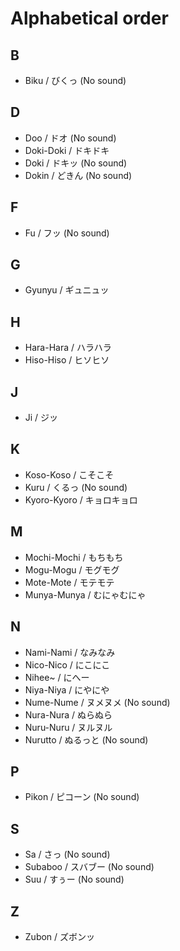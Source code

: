 # Alphabetical order

## B

- Biku / びくっ (No sound)

## D

- Doo / ドオ (No sound)
- Doki-Doki / ドキドキ
- Doki / ドキッ (No sound)
- Dokin / どきん (No sound)

## F

- Fu / フッ (No sound)

## G

- Gyunyu / ギュニュッ

## H

- Hara-Hara / ハラハラ
- Hiso-Hiso / ヒソヒソ

## J

- Ji / ジッ

## K

- Koso-Koso / こそこそ
- Kuru / くるっ (No sound)
- Kyoro-Kyoro / キョロキョロ

## M

- Mochi-Mochi / もちもち
- Mogu-Mogu / モグモグ
- Mote-Mote / モテモテ
- Munya-Munya / むにゃむにゃ

## N

- Nami-Nami / なみなみ
- Nico-Nico / にこにこ
- Nihee~ / にへー
- Niya-Niya / にやにや
- Nume-Nume / ヌメヌメ (No sound)
- Nura-Nura / ぬらぬら
- Nuru-Nuru / ヌルヌル
- Nurutto / ぬるっと (No sound)

## P

- Pikon / ピコーン (No sound)

## S

- Sa / さっ (No sound)
- Subaboo / スバブー (No sound)
- Suu / すぅー (No sound)

## Z

- Zubon / ズボンッ
